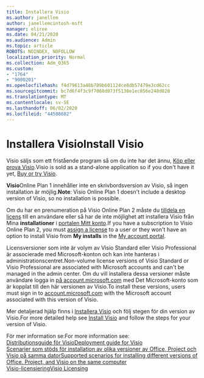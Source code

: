 ```yaml
---
title: Installera Visio
ms.author: janellem
author: janellemcintosh-msft
manager: eliree
ms.date: 04/21/2020
ms.audience: Admin
ms.topic: article
ROBOTS: NOINDEX, NOFOLLOW
localization_priority: Normal
ms.collection: Adm_O365
ms.custom:
- "1764"
- "9000201"
ms.openlocfilehash: f4d79613a48b789b601124ce8db57479e3cd62cc
ms.sourcegitcommit: bc7d6f4f3c9f7060d073f5130e1ec856e248d020
ms.translationtype: MT
ms.contentlocale: sv-SE
ms.lasthandoff: 06/02/2020
ms.locfileid: "44508682"
---
```

# <a name="install-visio"></a><span data-ttu-id="c32d0-102">Installera Visio</span><span class="sxs-lookup"><span data-stu-id="c32d0-102">Install Visio</span></span>

<span data-ttu-id="c32d0-103">Visio säljs som ett fristående program så om du inte har det ännu, [Köp eller prova Visio](https://products.office.com/visio).</span><span class="sxs-lookup"><span data-stu-id="c32d0-103">Visio is sold as a stand-alone application so if you don't have it yet, [Buy or try Visio](https://products.office.com/visio).</span></span> 

<span data-ttu-id="c32d0-104">**Visio**Online Plan 1 innehåller inte en skrivbordsversion av Visio, så ingen installation är möjlig.</span><span class="sxs-lookup"><span data-stu-id="c32d0-104">**Note**: Visio Online Plan 1 doesn't include a desktop version of Visio, so no installation is possible.</span></span>

<span data-ttu-id="c32d0-105">Om du har en prenumeration på Visio Online Plan 2 måste du [tilldela en licens](https://docs.microsoft.com/microsoft-365/admin/add-users/add-users) till en användare eller så har de inte möjlighet att installera Visio från Mina **installationer** i [portalen Mitt konto](https://portal.office.com/account#installs).</span><span class="sxs-lookup"><span data-stu-id="c32d0-105">If you have a subscription to Visio Online Plan 2, you must [assign a license](https://docs.microsoft.com/microsoft-365/admin/add-users/add-users) to a user or they won't have an option to install Visio from **My installs** in the [My account portal](https://portal.office.com/account#installs).</span></span> 

<span data-ttu-id="c32d0-106">Licensversioner som inte är volym av Visio Standard eller Visio Professional är associerade med Microsoft-konton och kan inte hanteras i administrationscentret.</span><span class="sxs-lookup"><span data-stu-id="c32d0-106">Non-volume license versions of Visio Standard or Visio Professional are associated with Microsoft accounts and can't be managed in the admin center.</span></span> <span data-ttu-id="c32d0-107">Om du vill installera dessa versioner måste användare logga in [på account.microsoft.com](https://account.microsoft.com) med Det Microsoft-konto som är kopplat till den här versionen av Visio.</span><span class="sxs-lookup"><span data-stu-id="c32d0-107">To install these versions, users must sign in to [account.microsoft.com](https://account.microsoft.com) with the Microsoft account associated with this version of Visio.</span></span>

<span data-ttu-id="c32d0-108">Mer detaljerad hjälp finns i [Installera Visio](https://support.office.com/article/f98f21e3-aa02-4827-9167-ddab5b025710?wt.mc_id=OfficeAdm_ClientDIA_Alchemy1764) och följ stegen för din version av Visio.</span><span class="sxs-lookup"><span data-stu-id="c32d0-108">For more detailed help see [Install Visio](https://support.office.com/article/f98f21e3-aa02-4827-9167-ddab5b025710?wt.mc_id=OfficeAdm_ClientDIA_Alchemy1764) and follow the steps for your version of Visio.</span></span>

<span data-ttu-id="c32d0-109">För mer information se:</span><span class="sxs-lookup"><span data-stu-id="c32d0-109">For more information see:</span></span><br>
[<span data-ttu-id="c32d0-110">Distributionsguide för Visio</span><span class="sxs-lookup"><span data-stu-id="c32d0-110">Deployment guide for Visio</span></span>](https://docs.microsoft.com/deployoffice/deployment-guide-for-visio)<br>
[<span data-ttu-id="c32d0-111">Scenarier som stöds för installation av olika versioner av Office, Project och Visio på samma dator</span><span class="sxs-lookup"><span data-stu-id="c32d0-111">Supported scenarios for installing different versions of Office, Project, and Visio on the same computer</span></span>](https://docs.microsoft.com/deployoffice/install-different-office-visio-and-project-versions-on-the-same-computer)<br>
[<span data-ttu-id="c32d0-112">Visio-licensiering</span><span class="sxs-lookup"><span data-stu-id="c32d0-112">Visio Licensing</span></span>](https://products.office.com/visio/microsoft-visio-volume-licensing-visio-for-multiple-users)